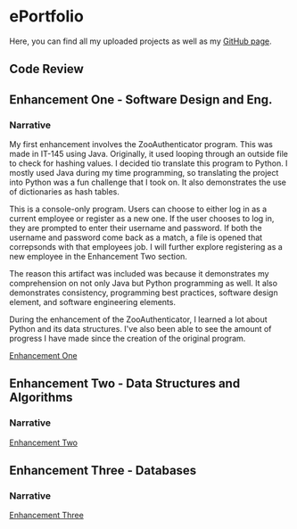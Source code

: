 # ePortfolio

Here, you can find all my uploaded projects as well as my [GitHub page](https://github.com/pht-even).


## Code Review


## Enhancement One - Software Design and Eng.
### Narrative 

My first enhancement involves the ZooAuthenticator program. This was made in IT-145 using Java. Originally, it used looping through an outside file to check for hashing values. I decided tio translate this program to Python. I mostly used Java during my time programming, so translating the project into Python was a fun challenge that I took on. It also demonstrates the use of dictionaries as hash tables.

This is a console-only program. Users can choose to either log in as a current employee or register as a new one. If the user chooses to log in, they are prompted to enter their username and password. If both the username and password come back as a match, a file is opened that correpsonds with that employees job. I will further explore registering as a new employee in the Enhancement Two section.

The reason this artifact was included was because it demonstrates my comprehension on not only Java but Python programming as well. It also demonstrates consistency, programming best practices, software design element, and software engineering elements.

During the enhancement of the ZooAuthenticator, I learned a lot about Python and its data structures. I've also been able to see the amount of progress I have made since the creation of the original program. 

[Enhancement One](https://github.com/pht-even/CS499_ZooAuthenticator)

## Enhancement Two - Data Structures and Algorithms
### Narrative 

[Enhancement Two](https://github.com/pht-even/CS499_ZooAuthenticator)

## Enhancement Three - Databases
### Narrative 

[Enhancement Three](https://github.com/pht-even/CS-499_REST)

